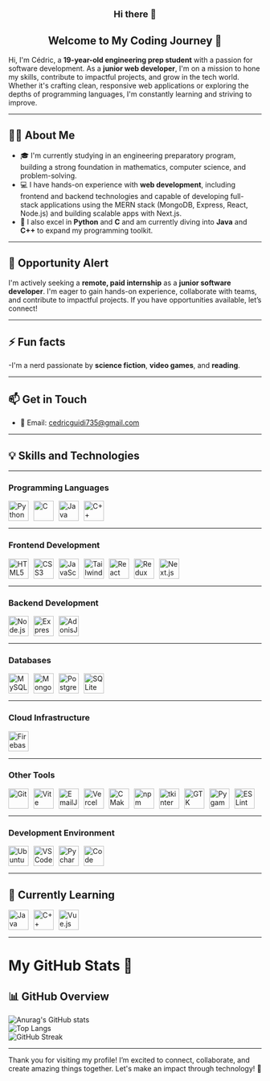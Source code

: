 <div style="text-align: center;">
<h1 style="text-align: center; font-size: 18px">Hi there 👋</h1>
<h2 style="text-align: center;">Welcome to My Coding Journey 🚀</h2>
</div>

Hi, I'm Cédric, a **19-year-old engineering prep student** with a passion for software development. As a **junior web developer**, I'm on a mission to hone my skills, contribute to impactful projects, and grow in the tech world. Whether it's crafting clean, responsive web applications or exploring the depths of programming languages, I'm constantly learning and striving to improve.

---

## 🧑‍💻 About Me

- 🎓 I'm currently studying in an engineering preparatory program, building a strong foundation in mathematics, computer science, and problem-solving.
- 💻 I have hands-on experience with **web development**, including frontend and backend technologies and capable of developing full-stack applications using the MERN stack (MongoDB, Express, React, Node.js) and building scalable apps with Next.js.
- 🐍 I also excel in **Python** and **C** and am currently diving into **Java** and **C++** to expand my programming toolkit.

---

## 🌟 Opportunity Alert

I'm actively seeking a **remote, paid internship** as a **junior software developer**. I'm eager to gain hands-on experience, collaborate with teams, and contribute to impactful projects. If you have opportunities available, let’s connect!

---

## ⚡ Fun facts

-I'm a nerd passionate by **science fiction**, **video games**, and **reading**.

---

## 📫 Get in Touch

- 📧 Email: cedricguidi735@gmail.com
<!-- - [![LinkedIn](https://img.shields.io/badge/LinkedIn-0077B5?logo=linkedin&logoColor=white&style=for-the-badge)](https://linkedin.com/in/yourprofile)
- [![Portfolio](https://img.shields.io/badge/Portfolio-000000?logo=firefox&logoColor=white&style=for-the-badge)](https://yourportfolio.com) -->

---

## 💡 Skills and Technologies

---

### **Programming Languages**

<div style="display: flex; flex-wrap: wrap; gap: 10px;">  
<img src="https://img.shields.io/badge/Python-3776AB?style=flat&logo=python&logoColor=white&labelColor=FFD43B&color=blue" alt="Python" height="40">  
<img src="https://img.shields.io/badge/C-A8B9CC?style=flat&logo=c&logoColor=black&labelColor=white&color=skyblue" alt="C" height="40">  
<img src="https://img.shields.io/badge/Java-007396?style=flat&logo=oracle&logoColor=white&labelColor=red&color=orange" alt="Java" height="40">  
<img src="https://img.shields.io/badge/C++-00599C?style=flat&logo=cplusplus&logoColor=white&labelColor=black&color=purple" alt="C++" height="40">  
</div>

---

### **Frontend Development**

<div style="display: flex; flex-wrap: wrap; gap: 10px;">  
<img src="https://img.shields.io/badge/HTML5-E34F26?style=flat&logo=html5&logoColor=white&labelColor=orange&color=red" alt="HTML5" height="40">  
<img src="https://img.shields.io/badge/CSS3-1572B6?style=flat&logo=css3&logoColor=white&labelColor=blue&color=cyan" alt="CSS3" height="40">  
<img src="https://img.shields.io/badge/JavaScript-F7DF1E?style=flat&logo=javascript&logoColor=black&labelColor=yellow&color=gold" alt="JavaScript" height="40">  
<img src="https://img.shields.io/badge/Tailwind_CSS-38B2AC?style=flat&logo=tailwind-css&logoColor=white&labelColor=teal&color=green" alt="Tailwind CSS" height="40">  
<img src="https://img.shields.io/badge/React-61DAFB?style=flat&logo=react&logoColor=black&labelColor=skyblue&color=blue" alt="React" height="40">  
<img src="https://img.shields.io/badge/Redux-764ABC?style=flat&logo=redux&logoColor=white&labelColor=purple&color=indigo" alt="Redux Toolkit" height="40">  
<img src="https://img.shields.io/badge/Next.js-000000?style=flat&logo=nextdotjs&logoColor=white&labelColor=gray&color=black" alt="Next.js" height="40">  
</div>

---

### **Backend Development**

<div style="display: flex; flex-wrap: wrap; gap: 10px;">  
<img src="https://img.shields.io/badge/Node.js-339933?style=flat&logo=nodedotjs&logoColor=white&labelColor=green&color=limegreen" alt="Node.js" height="40">  
<img src="https://img.shields.io/badge/Express.js-000000?style=flat&logo=express&logoColor=white&labelColor=gray&color=black" alt="Express.js" height="40">  
<img src="https://img.shields.io/badge/AdonisJS-220052?style=flat&logo=adonisjs&logoColor=white&labelColor=purple&color=maroon" alt="AdonisJS" height="40">  
</div>

---

### **Databases**

<div style="display: flex; flex-wrap: wrap; gap: 10px;">  
<img src="https://img.shields.io/badge/MySQL-4479A1?style=flat&logo=mysql&logoColor=white&labelColor=blue&color=royalblue" alt="MySQL" height="40">  
<img src="https://img.shields.io/badge/MongoDB-47A248?style=flat&logo=mongodb&logoColor=white&labelColor=green&color=limegreen" alt="MongoDB" height="40">  
<img src="https://img.shields.io/badge/PostgreSQL-336791?style=flat&logo=postgresql&logoColor=white&labelColor=blue&color=navy" alt="PostgreSQL" height="40">  
<img src="https://img.shields.io/badge/SQLite-003B57?style=flat&logo=sqlite&logoColor=white&labelColor=teal&color=blue" alt="SQLite" height="40">  
</div>

---

### **Cloud Infrastructure**

<div style="display: flex; flex-wrap: wrap; gap: 10px;"> 
<img src="https://img.shields.io/badge/Firebase-FFCA28?style=flat&logo=firebase&logoColor=black&labelColor=yellow&color=gold" alt="Firebase" height="40">  
</div>

---

### **Other Tools**

<div style="display: flex; flex-wrap: wrap; gap: 10px;">  
  <img src="https://img.shields.io/badge/Git-F05032?logo=git&logoColor=white&style=flat&labelColor=red&color=darkred" alt="Git" height="40">  
  <img src="https://img.shields.io/badge/Vite-646CFF?logo=vite&logoColor=white&style=flat&labelColor=blue&color=darkblue" alt="Vite" height="40">  
  <img src="https://img.shields.io/badge/EmailJS-E4455F?logo=email&logoColor=white&style=flat&labelColor=red&color=darkred" alt="EmailJS" height="40">  
  <img src="https://img.shields.io/badge/Vercel-000000?logo=vercel&logoColor=white&style=flat&labelColor=black&color=gray" alt="Vercel" height="40">  
  <img src="https://img.shields.io/badge/CMake-064F8C?logo=cmake&logoColor=white&style=flat&labelColor=blue&color=darkblue" alt="CMake" height="40">  
  <img src="https://img.shields.io/badge/npm-CB3837?logo=npm&logoColor=white&style=flat&labelColor=red&color=darkred" alt="npm" height="40">  
  <img src="https://img.shields.io/badge/tkinter-FF9900?logo=python&logoColor=white&style=flat&labelColor=orange&color=darkorange" alt="tkinter" height="40">  
  <img src="https://img.shields.io/badge/GTK-5793E3?logo=gtk&logoColor=white&style=flat&labelColor=blue&color=darkblue" alt="GTK" height="40">  
  <img src="https://img.shields.io/badge/Pygame-3776AB?logo=python&logoColor=white&style=flat&labelColor=blue&color=darkblue" alt="Pygame" height="40">  
  <img src="https://img.shields.io/badge/ESLint-4B32C3?logo=eslint&logoColor=white&style=flat&labelColor=purple&color=darkpurple" alt="ESLint" height="40">  
</div>

---

### **Development Environment**

<div style="display: flex; flex-wrap: wrap; gap: 10px;">  
<img src="https://img.shields.io/badge/Ubuntu-E95420?style=flat&logo=ubuntu&logoColor=white&labelColor=orange&color=red" alt="Ubuntu" height="40">
<img src="https://img.shields.io/badge/VS_Code-007ACC?style=flat&logo=visualstudiocode&logoColor=white&labelColor=blue&color=cyan" alt="VS Code" height="40">  
<img src="https://img.shields.io/badge/pycharm-007ACC?style=flat&logo=pycharm&logoColor=white&labelColor=blue&color=cyan" alt="Pycharm" height="40">  
<img src="https://img.shields.io/badge/Code_Bloc-007ACC?style=flat&logo=codebloc&logoColor=white&labelColor=blue&color=cyan" alt="Code bloc" height="40">  
</div>

---

## **🌱 Currently Learning**

<div style="display: flex; flex-wrap: wrap; gap: 10px;"> 
<img src="https://img.shields.io/badge/Java-007396?style=flat&logo=oracle&logoColor=white&labelColor=red&color=orange" alt="Java" height="40">  
<img src="https://img.shields.io/badge/C++-00599C?style=flat&logo=cplusplus&logoColor=white&labelColor=black&color=purple" alt="C++" height="40">   
<img src="https://img.shields.io/badge/VueJS-4FC08D?logo=vue.js&logoColor=white&style=flat&labelColor=purple&color=darkpurple" alt="Vue.js" height="40"> </div>

---

# My GitHub Stats 🚀

## 📊 GitHub Overview

![Anurag's GitHub stats](https://github-readme-stats.vercel.app/api?username=cedric20061&show_icons=true&theme=radical)  
![Top Langs](https://github-readme-stats.vercel.app/api/top-langs/?username=cedric20061&layout=compact&theme=radical)  
![GitHub Streak](https://streak-stats.demolab.com/?user=cedric20061&theme=radical)

---

Thank you for visiting my profile! I’m excited to connect, collaborate, and create amazing things together. Let's make an impact through technology! 🚀

<!--
**cedric20061/cedric20061** is a ✨ _special_ ✨ repository because its `README.md` (this file) appears on your GitHub profile.

Here are some ideas to get you started:

- 🔭 I’m currently working on ...
- 🌱 I’m currently learning ...
- 👯 I’m looking to collaborate on ...
- 🤔 I’m looking for help with ...
- 💬 Ask me about ...
- 📫 How to reach me: ...
- 😄 Pronouns: ...
- ⚡ Fun fact: ...
-->
